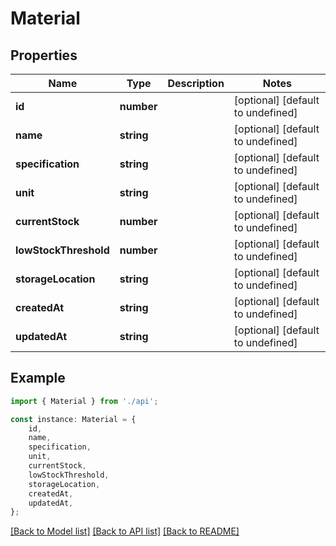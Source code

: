 # Material


## Properties

Name | Type | Description | Notes
------------ | ------------- | ------------- | -------------
**id** | **number** |  | [optional] [default to undefined]
**name** | **string** |  | [optional] [default to undefined]
**specification** | **string** |  | [optional] [default to undefined]
**unit** | **string** |  | [optional] [default to undefined]
**currentStock** | **number** |  | [optional] [default to undefined]
**lowStockThreshold** | **number** |  | [optional] [default to undefined]
**storageLocation** | **string** |  | [optional] [default to undefined]
**createdAt** | **string** |  | [optional] [default to undefined]
**updatedAt** | **string** |  | [optional] [default to undefined]

## Example

```typescript
import { Material } from './api';

const instance: Material = {
    id,
    name,
    specification,
    unit,
    currentStock,
    lowStockThreshold,
    storageLocation,
    createdAt,
    updatedAt,
};
```

[[Back to Model list]](../README.md#documentation-for-models) [[Back to API list]](../README.md#documentation-for-api-endpoints) [[Back to README]](../README.md)
